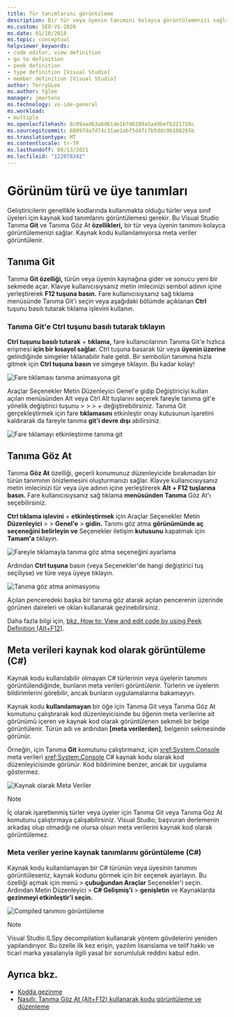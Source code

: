 ```yaml
---
title: Tür tanımlarını görüntüleme
description: Bir tür veya üyenin tanımını kolayca görüntülemenizi sağlayan Tanıma Git ve Tanıma Göz At özelliklerini öğrenin.
ms.custom: SEO-VS-2020
ms.date: 01/10/2018
ms.topic: conceptual
helpviewer_keywords:
- code editor, view definition
- go to definition
- peek definition
- type definition [Visual Studio]
- member definition [Visual Studio]
author: TerryGLee
ms.author: tglee
manager: jmartens
ms.technology: vs-ide-general
ms.workload:
- multiple
ms.openlocfilehash: 8c09aad63a8d61de1b7d6289a5a49befb221728c
ms.sourcegitcommit: 68897da7d74c31ae1ebf5d47c7b5ddc9b108265b
ms.translationtype: MT
ms.contentlocale: tr-TR
ms.lasthandoff: 08/13/2021
ms.locfileid: "122078342"
---
```

# <a name="view-type-and-member-definitions"></a>Görünüm türü ve üye tanımları

Geliştiricilerin genellikle kodlarında kullanmakta olduğu türler veya sınıf üyeleri için kaynak kod tanımlarını görüntülemesi gerekir. Bu Visual Studio Tanıma **Git** ve Tanıma Göz At **özellikleri,** bir tür veya üyenin tanımını kolayca görüntülemenizi sağlar. Kaynak kodu kullanılamıyorsa meta veriler görüntülenir.

## <a name="go-to-definition"></a>Tanıma Git

Tanıma **Git özelliği,** türün veya üyenin kaynağına gider ve sonucu yeni bir sekmede açar. Klavye kullanıcısıysanız metin imlecinizi sembol adının içine yerleştirerek **F12 tuşuna basın.** Fare kullanıcısıysanız sağ tıklama  menüsünde Tanıma Git'i seçin veya aşağıdaki bölümde açıklanan **Ctrl** tuşunu basılı tutarak tıklama işlevini kullanın.

### <a name="ctrl-click-go-to-definition"></a>Tanıma Git'e Ctrl tuşunu basılı tutarak tıklayın

**Ctrl tuşunu basılı tutarak** + **tıklama,** fare kullanıcılarının Tanıma Git'e hızlıca erişmesi **için bir kısayol sağlar.** Ctrl tuşuna basarak tür veya **üyenin üzerine** gelindiğinde simgeler tıklanabilir hale geldi. Bir sembolün tanımına hızla gitmek için **Ctrl tuşuna basın** ve simgeye tıklayın. Bu kadar kolay!

![Fare tıklaması tanıma animasyona git](../ide/media/click_gotodef.gif)

Araçlar Seçenekler Metin Düzenleyici Genel'e  gidip Değiştiriciyi kullan açılan menüsünden Alt veya Ctrl Alt tuşlarını seçerek fareyle tanıma git'e yönelik değiştirici tuşunu  >    >    >     +  değiştirebilirsiniz.  Tanıma Git gerçekleştirmek için fare **tıklamasını** etkinleştir onay kutusunun işaretini kaldırarak da fareyle tanıma **git'i devre dışı** abilirsiniz.

![Fare tıklamayı etkinleştirme tanıma git](../ide/media/editor_options_mouse_click_gotodef.png)

## <a name="peek-definition"></a>Tanıma Göz At

Tanıma **Göz At** özelliği, geçerli konumunuz düzenleyicide bırakmadan bir türün tanımının önizlemesini oluşturmanızı sağlar. Klavye kullanıcısıysanız metin imlecinizi tür veya üye adının içine yerleştirerek **Alt + F12 tuşlarına basın.** Fare kullanıcısıysanız sağ tıklama **menüsünden Tanıma** Göz At'ı seçebilirsiniz.

**Ctrl tıklama işlevini** + **etkinleştirmek** için Araçlar Seçenekler Metin **Düzenleyici**  >    >  **Genel'e**  >  **gidin.** Tanımı göz atma **görünümünde aç seçeneğini belirleyin ve** Seçenekler iletişim **kutusunu** kapatmak için **Tamam'a** tıklayın.

![Fareyle tıklamayla tanıma göz atma seçeneğini ayarlama](../ide/media/editor_options_peek_view.png)

Ardından **Ctrl tuşuna** basın (veya Seçenekler'de hangi değiştirici tuş seçiliyse) ve türe veya üyeye tıklayın.

![Tanıma göz atma animasyonu](../ide/media/peek_definition.gif)

Açılan penceredeki başka bir tanıma göz atarak açılan pencerenin üzerinde görünen daireleri ve okları kullanarak gezinebilirsiniz.

Daha fazla bilgi için, [bkz. How to: View and edit code by using Peek Definition (Alt+F12)](how-to-view-and-edit-code-by-using-peek-definition-alt-plus-f12.md).

## <a name="view-metadata-as-source-code-c"></a>Meta verileri kaynak kod olarak görüntüleme (C#)

Kaynak kodu kullanılabilir olmayan C# türlerinin veya üyelerin tanımını görüntülendiğinde, bunların meta verileri görüntülenir. Türlerin ve üyelerin bildirimlerini görebilir, ancak bunların uygulamalarına bakamayyrı.

Kaynak kodu **kullanılamayan** bir  öğe için Tanıma Git veya Tanıma Göz At komutunu çalıştırarak kod düzenleyicisinde bu öğenin meta verilerine ait görünümü içeren ve kaynak kod olarak görüntülenen sekmeli bir belge görüntülenir. Türün adı ve ardından **[meta verilerden]**, belgenin sekmesinde görünür.

Örneğin, için Tanıma **Git** komutunu çalıştırmanız, için <xref:System.Console> meta verileri <xref:System.Console> C# kaynak kodu olarak kod düzenleyicisinde görünür. Kod bildirimine benzer, ancak bir uygulama göstermez.

![Kaynak olarak Meta Veriler](../ide/media/metadatasource.png)

> [!NOTE]
> İç olarak işaretlenmiş  türler veya  üyeler için Tanıma Git veya Tanıma Göz At komutunu çalıştırmaya çalışabilirsiniz. Visual Studio, başvuran derlemenin arkadaş olup olmadığı ne olursa olsun meta verilerini kaynak kod olarak görüntülemez.

### <a name="view-decompiled-source-definitions-instead-of-metadata-c"></a>Meta veriler yerine kaynak tanımlarını görüntüleme (C#)

Kaynak kodu kullanılamayan bir C# türünün veya üyesinin tanımını görüntüleseniz, kaynak kodunu görmek için bir seçenek ayarlayın. Bu özelliği açmak için menü  >  **çubuğundan Araçlar** Seçenekler'i seçin. Ardından Metin Düzenleyici  >  **C# Gelişmiş'i**  >  **genişletin** ve Kaynaklarda **gezinmeyi etkinleştir'i seçin.**

![Compiled tanımını görüntüleme](media/go-to-definition-decompiled-sources.png)

> [!NOTE]
> Visual Studio ILSpy decompilation kullanarak yöntem gövdelerini yeniden yapılandırıyor. Bu özelle ilk kez erişin, yazılım lisanslama ve telif hakkı ve ticari marka yasalarıyla ilgili yasal bir sorumluluk reddini kabul edin.

## <a name="see-also"></a>Ayrıca bkz.

- [Kodda gezinme](../ide/navigating-code.md)
- [Nasıllı: Tanıma Göz At (Alt+F12) kullanarak kodu görüntüleme ve düzenleme](how-to-view-and-edit-code-by-using-peek-definition-alt-plus-f12.md)

